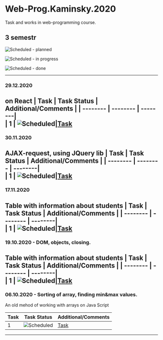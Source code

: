 # Web-Prog.Kaminsky.2020
Task and works in web-programming course.

## 3 semestr


![Scheduled](https://github.com/AnzhelikaKravchuk/.NET-Training.-Spring-2019/blob/master/Pictures/icons-target.png) - planned

![Scheduled](https://github.com/AnzhelikaKravchuk/.NET-Training.-Spring-2019/blob/master/Pictures/icons-inprogress.png) - in progress

![Scheduled](https://github.com/AnzhelikaKravchuk/.NET-Training.-Spring-2019/blob/master/Pictures/icons-ok.png) - done

---
### 29.12.2020
on React
| Task | Task Status | Additional/Comments |
| -------- | -------- | --------|  
| 1 | ![Scheduled](https://github.com/AnzhelikaKravchuk/.NET-Training.-Spring-2019/blob/master/Pictures/icons-inprogress.png)|[Task](https://github.com/KaminsLab/Web-Prog.Kaminsky.2020/tree/master/table-on-react)
---

### 30.11.2020
AJAX-request, using JQuery lib
| Task | Task Status | Additional/Comments |
| -------- | -------- | --------|  
| 1 | ![Scheduled](https://github.com/AnzhelikaKravchuk/.NET-Training.-Spring-2019/blob/master/Pictures/icons-ok.png)|[Task](https://github.com/KaminsLab/Web-Prog.Kaminsky.2020/tree/master/Using%20JQuerry-library)
---

### 17.11.2020
Table with information about students
| Task | Task Status | Additional/Comments |
| -------- | -------- | --------|  
| 1 | ![Scheduled](https://github.com/AnzhelikaKravchuk/.NET-Training.-Spring-2019/blob/master/Pictures/icons-ok.png)|[Task](https://github.com/KaminsLab/Web-Prog.Kaminsky.2020/tree/master/Bubbling)
---

### 19.10.2020 - DOM, objects, closing.
Table with information about students
| Task | Task Status | Additional/Comments |
| -------- | -------- | --------|  
| 1 | ![Scheduled](https://github.com/AnzhelikaKravchuk/.NET-Training.-Spring-2019/blob/master/Pictures/icons-ok.png)|[Task](https://github.com/KaminsLab/Web-Prog.Kaminsky.2020/tree/master/DOM%20and%20objects%2C%20closing)
---

### 06.10.2020 - Sorting of array, finding min&max values.
An old mehod of working with arrays on Java Script

| Task | Task Status | Additional/Comments |
| -------- | -------- | --------|  
| 1 | ![Scheduled](https://github.com/AnzhelikaKravchuk/.NET-Training.-Spring-2019/blob/master/Pictures/icons-ok.png)|[Task](https://github.com/KaminsLab/Web-Prog.Kaminsky.2020/tree/master/Work%20with%20arrays)
---

